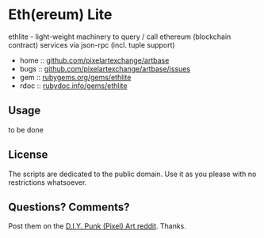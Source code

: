 #  Eth(ereum) Lite


ethlite -  light-weight machinery to query / call ethereum (blockchain contract) services via json-rpc (incl. tuple support)


* home  :: [github.com/pixelartexchange/artbase](https://github.com/pixelartexchange/artbase)
* bugs  :: [github.com/pixelartexchange/artbase/issues](https://github.com/pixelartexchange/artbase/issues)
* gem   :: [rubygems.org/gems/ethlite](https://rubygems.org/gems/ethlite)
* rdoc  :: [rubydoc.info/gems/ethlite](http://rubydoc.info/gems/ethlite)




## Usage

to be done




## License

The scripts are dedicated to the public domain.
Use it as you please with no restrictions whatsoever.


## Questions? Comments?


Post them on the [D.I.Y. Punk (Pixel) Art reddit](https://old.reddit.com/r/DIYPunkArt). Thanks.

